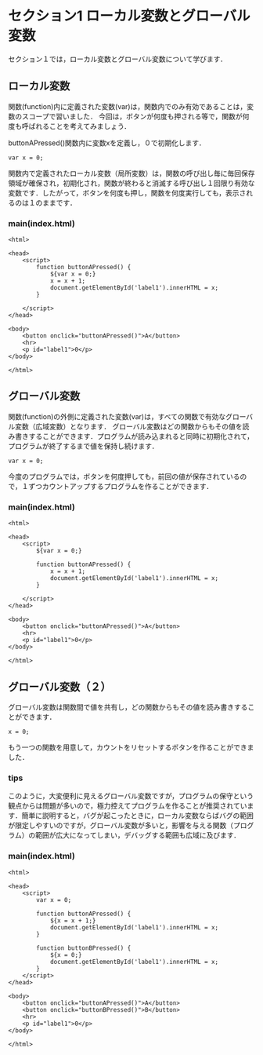 # セクション1 ローカル変数とグローバル変数
セクション１では，ローカル変数とグローバル変数について学びます．

## ローカル変数

関数(function)内に定義された変数(var)は，関数内でのみ有効であることは，変数のスコープで習いました．
今回は，ボタンが何度も押される等で，関数が何度も呼ばれることを考えてみましょう．

buttonAPressed()関数内に変数xを定義し，０で初期化します．
```
var x = 0;
```

関数内で定義されたローカル変数（局所変数）は，関数の呼び出し毎に毎回保存領域が確保され，初期化され，関数が終わると消滅する呼び出し１回限り有効な変数です．したがって，ボタンを何度も押し，関数を何度実行しても，表示されるのは１のままです．

### main(index.html)

```
<html>

<head>
    <script>
        function buttonAPressed() {
            ${var x = 0;}
            x = x + 1;
            document.getElementById('label1').innerHTML = x;
        }

    </script>
</head>

<body>
    <button onclick="buttonAPressed()">A</button>
    <hr>
    <p id="label1">0</p>
</body>

</html>
```

## グローバル変数

関数(function)の外側に定義された変数(var)は，すべての関数で有効なグローバル変数（広域変数）となります．
グローバル変数はどの関数からもその値を読み書きすることができます．プログラムが読み込まれると同時に初期化されて，プログラムが終了するまで値を保持し続けます．

```
var x = 0;
```

今度のプログラムでは，ボタンを何度押しても，前回の値が保存されているので，１ずつカウントアップするプログラムを作ることができます．

### main(index.html)

```
<html>

<head>
    <script>
        ${var x = 0;}

        function buttonAPressed() {
            x = x + 1;
            document.getElementById('label1').innerHTML = x;
        }

    </script>
</head>

<body>
    <button onclick="buttonAPressed()">A</button>
    <hr>
    <p id="label1">0</p>
</body>

</html>
```

## グローバル変数（２）

グローバル変数は関数間で値を共有し，どの関数からもその値を読み書きすることができます．

```
x = 0;
```

もう一つの関数を用意して，カウントをリセットするボタンを作ることができました．

### tips

このように，大変便利に見えるグローバル変数ですが，プログラムの保守という観点からは問題が多いので，極力控えてプログラムを作ることが推奨されています．簡単に説明すると，バグが起こったときに，ローカル変数ならばバグの範囲が限定しやすいのですが，グローバル変数が多いと，影響を与える関数（プログラム）の範囲が広大になってしまい，デバッグする範囲も広域に及びます．

### main(index.html)

```
<html>

<head>
    <script>
        var x = 0;

        function buttonAPressed() {
            ${x = x + 1;}
            document.getElementById('label1').innerHTML = x;
        }

        function buttonBPressed() {
            ${x = 0;}
            document.getElementById('label1').innerHTML = x;
        }
    </script>
</head>

<body>
    <button onclick="buttonAPressed()">A</button>
    <button onclick="buttonBPressed()">B</button>
    <hr>
    <p id="label1">0</p>
</body>

</html>
```
